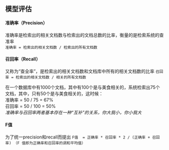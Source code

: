 ## 模型评估  
#### 准确率（Precision）  
准确率是检索出的相关文档数与检索出的文档总数的比率，衡量的是检索系统的查准率  
`准确率 = 检索出的相关文档数 / 检索出的所有文档数`  
#### 召回率（Recall）  
又称为“查全率”，是检索出的相关文档数和文档库中所有的相关文档数的比率
`召回率 = 检索出的相关文档数 / 相关的所有文档数`  

在一个数据库中有1000个文档，其中有100个是与美食相关的，系统检索出75个文档，其中，只有50个是与美食相关的，这时候：  
准确率 = 50 / 75 = 67%  
召回率 = 50 / 100 = 50%  
*准确率与召回率两者基本存在一种“互补”的关系，你大我小，你小我大*  
#### F值  
为了统一precision和recall而提出
`F值  = 正确率 * 召回率 * 2 / (正确率 + 召回率) （F 值即为正确率和召回率的调和平均值）`
